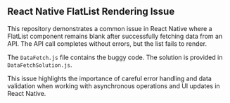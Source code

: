 ## React Native FlatList Rendering Issue

This repository demonstrates a common issue in React Native where a FlatList component remains blank after successfully fetching data from an API.  The API call completes without errors, but the list fails to render.

The `DataFetch.js` file contains the buggy code.  The solution is provided in `DataFetchSolution.js`.

This issue highlights the importance of careful error handling and data validation when working with asynchronous operations and UI updates in React Native.